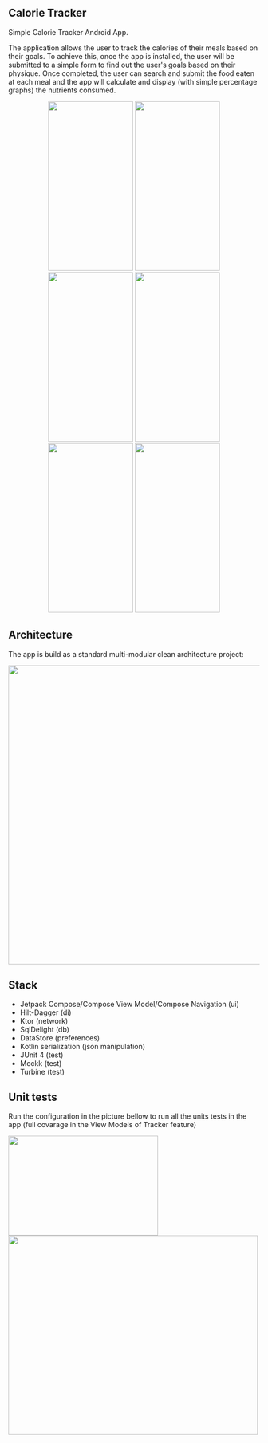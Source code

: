 ## Calorie Tracker
Simple Calorie Tracker Android App. 

The application allows the user to track the calories of their meals based on their goals. To achieve this, once the app is installed, the user will be submitted to a simple form to find out the user's goals based on their physique. Once completed, the user can search and submit the food eaten at each meal and the app will calculate and display (with simple percentage graphs) the nutrients consumed.

<p align="center">
<img src="https://user-images.githubusercontent.com/70621340/220591763-2506e52f-b3af-4cea-95d8-38ac3b12c2ad.png"  width="170" height="340">
<img src="https://user-images.githubusercontent.com/70621340/220593279-75d37e13-8bef-4b1f-98b5-c4ab0802f451.png"  width="170" height="340">
<img src="https://user-images.githubusercontent.com/70621340/220591756-0ef1e9f5-dc82-4bad-8ebd-8cbc1bdfc6e8.png"  width="170" height="340">
<img src="https://user-images.githubusercontent.com/70621340/220593674-83f294a1-d2b7-49d9-b693-d0f7d9323c7a.png"  width="170" height="340">
<img src="https://user-images.githubusercontent.com/70621340/220593752-c8a951e7-c3b7-4fc5-b9ec-e088f1ff309b.png"  width="170" height="340">
<img src="https://user-images.githubusercontent.com/70621340/220593822-c3fe8748-e176-4a95-ae3d-dba74445786b.png"  width="170" height="340">
</p>

## Architecture
The app is build as a standard multi-modular clean architecture project:

<img src="https://user-images.githubusercontent.com/70621340/220617652-46752115-3622-4968-a39f-f982e73ef3b9.png" width="800" height="600"/>

## Stack
* Jetpack Compose/Compose View Model/Compose Navigation (ui)
* Hilt-Dagger (di)
* Ktor (network)
* SqlDelight (db)
* DataStore (preferences)
* Kotlin serialization (json manipulation)
* JUnit 4 (test)
* Mockk (test)
* Turbine (test)

## Unit tests
Run the configuration in the picture bellow to run all the units tests in the app (full covarage in the View Models of Tracker feature)

<img src="https://user-images.githubusercontent.com/70621340/220621874-a82210cd-5e6a-4866-b0bc-0b685c552797.png" width="300" height="200"/>
<img src="https://user-images.githubusercontent.com/70621340/220623732-30423b3d-cc97-460a-ba18-67c5d08dc276.png" width="500" height="400"/>





